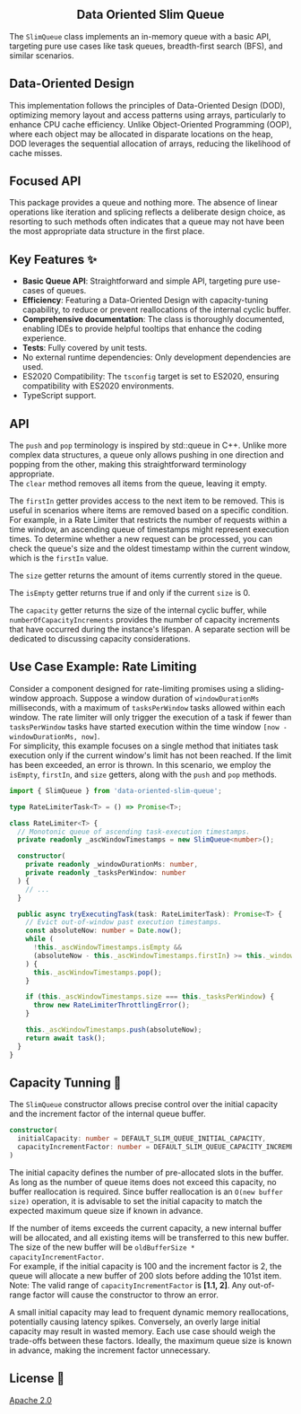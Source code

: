 <h2 align="middle">Data Oriented Slim Queue</h2>

The `SlimQueue` class implements an in-memory queue with a basic API, targeting pure use cases like task queues, breadth-first search (BFS), and similar scenarios.

## Data-Oriented Design

This implementation follows the principles of Data-Oriented Design (DOD), optimizing memory layout and access patterns using arrays, particularly to enhance CPU cache efficiency. Unlike Object-Oriented Programming (OOP), where each object may be allocated in disparate locations on the heap, DOD leverages the sequential allocation of arrays, reducing the likelihood of cache misses.

## Focused API

This package provides a queue and nothing more. The absence of linear operations like iteration and splicing reflects a deliberate design choice, as resorting to such methods often indicates that a queue may not have been the most appropriate data structure in the first place.

## Key Features :sparkles:

- __Basic Queue API__: Straightforward and simple API, targeting pure use-cases of queues.
- __Efficiency__: Featuring a Data-Oriented Design with capacity-tuning capability, to reduce or prevent reallocations of the internal cyclic buffer. 
- __Comprehensive documentation__: The class is thoroughly documented, enabling IDEs to provide helpful tooltips that enhance the coding experience.
- __Tests__: Fully covered by unit tests.
- No external runtime dependencies: Only development dependencies are used.
- ES2020 Compatibility: The `tsconfig` target is set to ES2020, ensuring compatibility with ES2020 environments.
- TypeScript support.

## API

The `push` and `pop` terminology is inspired by std::queue in C++. Unlike more complex data structures, a queue only allows pushing in one direction and popping from the other, making this straightforward terminology appropriate.  
The `clear` method removes all items from the queue, leaving it empty. 

The `firstIn` getter provides access to the next item to be removed. This is useful in scenarios where items are removed based on a specific condition. For example, in a Rate Limiter that restricts the number of requests within a time window, an ascending queue of timestamps might represent execution times. To determine whether a new request can be processed, you can check the queue's size and the oldest timestamp within the current window, which is the `firstIn` value.

The `size` getter returns the amount of items currently stored in the queue.

The `isEmpty` getter returns true if and only if the current `size` is 0.

The `capacity` getter returns the size of the internal cyclic buffer, while `numberOfCapacityIncrements` provides the number of capacity increments that have occurred during the instance's lifespan. A separate section will be dedicated to discussing capacity considerations.

## Use Case Example: Rate Limiting

Consider a component designed for rate-limiting promises using a sliding-window approach. Suppose a window duration of `windowDurationMs` milliseconds, with a maximum of `tasksPerWindow` tasks allowed within each window. The rate limiter will only trigger the execution of a task if fewer than `tasksPerWindow` tasks have started execution within the time window `[now - windowDurationMs, now]`.  
For simplicity, this example focuses on a single method that initiates task execution only if the current window's limit has not been reached. If the limit has been exceeded, an error is thrown.
In this scenario, we employ the `isEmpty`, `firstIn`, and `size` getters, along with the `push` and `pop` methods.

```ts
import { SlimQueue } from 'data-oriented-slim-queue';

type RateLimiterTask<T> = () => Promise<T>;

class RateLimiter<T> {
  // Monotonic queue of ascending task-execution timestamps.
  private readonly _ascWindowTimestamps = new SlimQueue<number>();

  constructor(
    private readonly _windowDurationMs: number,
    private readonly _tasksPerWindow: number
  ) { 
    // ...
  }

  public async tryExecutingTask(task: RateLimiterTask): Promise<T> {
    // Evict out-of-window past execution timestamps.
    const absoluteNow: number = Date.now();
    while (
      !this._ascWindowTimestamps.isEmpty &&
      (absoluteNow - this._ascWindowTimestamps.firstIn) >= this._windowDurationMs
    ) {
      this._ascWindowTimestamps.pop();
    }

    if (this._ascWindowTimestamps.size === this._tasksPerWindow) {
      throw new RateLimiterThrottlingError();
    }

    this._ascWindowTimestamps.push(absoluteNow);
    return await task();
  }
}
```

## Capacity Tunning :rocket:

The `SlimQueue` constructor allows precise control over the initial capacity and the increment factor of the internal queue buffer.
```ts
constructor(
  initialCapacity: number = DEFAULT_SLIM_QUEUE_INITIAL_CAPACITY,
  capacityIncrementFactor: number = DEFAULT_SLIM_QUEUE_CAPACITY_INCREMENT_FACTOR
)
```

The initial capacity defines the number of pre-allocated slots in the buffer. As long as the number of queue items does not exceed this capacity, no buffer reallocation is required. Since buffer reallocation is an `O(new buffer size)` operation, it is advisable to set the initial capacity to match the expected maximum queue size if known in advance.

If the number of items exceeds the current capacity, a new internal buffer will be allocated, and all existing items will be transferred to this new buffer. The size of the new buffer will be `oldBufferSize * capacityIncrementFactor`.  
For example, if the initial capacity is 100 and the increment factor is 2, the queue will allocate a new buffer of 200 slots before adding the 101st item.  
Note: The valid range of `capacityIncrementFactor` is **[1.1, 2]**. Any out-of-range factor will cause the constructor to throw an error.

A small initial capacity may lead to frequent dynamic memory reallocations, potentially causing latency spikes. Conversely, an overly large initial capacity may result in wasted memory. Each use case should weigh the trade-offs between these factors. Ideally, the maximum queue size is known in advance, making the increment factor unnecessary.

## License :scroll:

[Apache 2.0](LICENSE)
